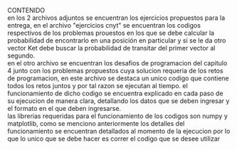 CONTENIDO  
en los 2 archivos adjuntos se encuentran los ejercicios propuestos para la entrega, en el archivo "ejercicios cnyt" se encuentran los codigos respectivos de los problemas prouestos en los que se debe calcular la probabilidad de encontrarlo en una posición en particular y si se le da otro vector Ket debe buscar la probabilidad de transitar del primer vector al segundo.  
en el otro archivo se encuentran los desafios de programacion del capitulo 4 junto con los problemas propuestos cuya solucion requeria de los retos de programacion, en este archivo se destaca un unico codigo que contiene todos los retos juntos y por tal razon se ejecutan al tiempo. el funcionamiento de dicho codigo se encuentra explicado en cada paso de su ejecucion de manera clara, detallando los datos que se deben ingresar y el formato en el que deben ingresarse.  
las librerias requeridas para el funcionamiento de los codigos son numpy y matplotlib, como se menciono anteriormente los detalles del funcionamiento se encuentran detallados al momento de la ejecucion por lo que lo unico que se debe hacer es correr el codigo que se desee utilizar
